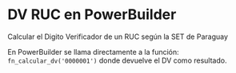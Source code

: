 # DV RUC en PowerBuilder

Calcular el Digito Verificador de un RUC según la SET de Paraguay

En PowerBuilder se llama directamente a la función: `fn_calcular_dv('0000001')` donde devuelve el DV como resultado.
